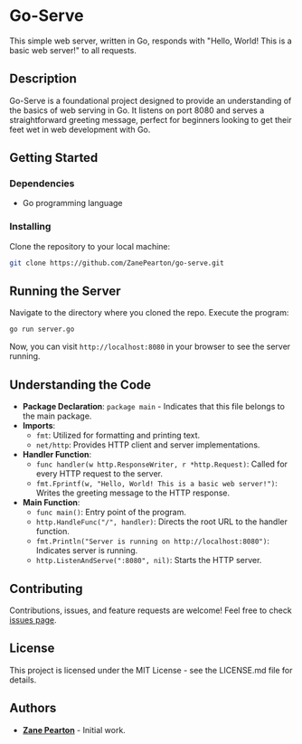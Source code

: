# Go-Serve

This simple web server, written in Go, responds with "Hello, World! This is a basic web server!" to all requests.

## Description

Go-Serve is a foundational project designed to provide an understanding of the basics of web serving in Go. It listens on port 8080 and serves a straightforward greeting message, perfect for beginners looking to get their feet wet in web development with Go.

## Getting Started

### Dependencies

- Go programming language

### Installing

Clone the repository to your local machine:

```bash
git clone https://github.com/ZanePearton/go-serve.git
```

## Running the Server

Navigate to the directory where you cloned the repo.
Execute the program:
```bash
go run server.go
```

Now, you can visit `http://localhost:8080` in your browser to see the server running.

## Understanding the Code

- **Package Declaration**: `package main` - Indicates that this file belongs to the main package.
- **Imports**:
    - `fmt`: Utilized for formatting and printing text.
    - `net/http`: Provides HTTP client and server implementations.
- **Handler Function**:
    - `func handler(w http.ResponseWriter, r *http.Request)`: Called for every HTTP request to the server.
    - `fmt.Fprintf(w, "Hello, World! This is a basic web server!")`: Writes the greeting message to the HTTP response.
- **Main Function**:
    - `func main()`: Entry point of the program.
    - `http.HandleFunc("/", handler)`: Directs the root URL to the handler function.
    - `fmt.Println("Server is running on http://localhost:8080")`: Indicates server is running.
    - `http.ListenAndServe(":8080", nil)`: Starts the HTTP server.

## Contributing

Contributions, issues, and feature requests are welcome! Feel free to check [issues page](link).

## License

This project is licensed under the MIT License - see the LICENSE.md file for details.

## Authors

- **[Zane Pearton](https://github.com/ZanePearton)** - Initial work. 


